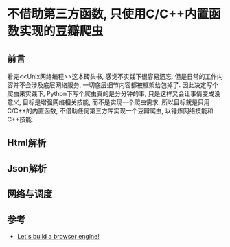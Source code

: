 # 不借助第三方函数, 只使用C/C++内置函数实现的豆瓣爬虫

## 前言

看完<<Unix网络编程>>这本砖头书, 感觉不实践下很容易遗忘. 但是日常的工作内容并不会涉及底层网络服务, 一切底层细节内容都被框架给包掉了. 因此决定写个爬虫来实践下, Python下写个爬虫真的是分分钟的事, 只是这样又会让事情变成没意义, 目标是增强网络相关技能, 而不是实现一个爬虫需求. 所以目标就是只用C/C++的内置函数, 不借助任何第三方库实现一个豆瓣爬虫, 以锤炼网络技能和C++技能.

## Html解析

## Json解析

## 网络与调度

## 参考

+ [Let's build a browser engine!](https://limpet.net/mbrubeck/2014/08/08/toy-layout-engine-1.html)
